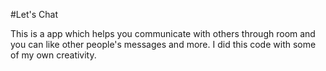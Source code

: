 #Let's Chat 

This is a app which helps you communicate with others through room and you can like other people's messages and more. I did this code with some of my own creativity.

